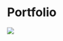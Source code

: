 # Portfolio

![](https://github.com/snehasish-bhattacharjee123/Portfolio/tree/main/assets/img/screenshot)

